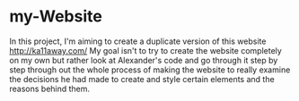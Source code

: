 # my-Website
In this project, I'm aiming to create a duplicate version of this website http://ka11away.com/
My goal isn't to try to create the website completely on my own but rather look at Alexander's code and go through it step by step through out the whole process of making the website to really examine the decisions he had made to create and style certain elements and the reasons behind them.
